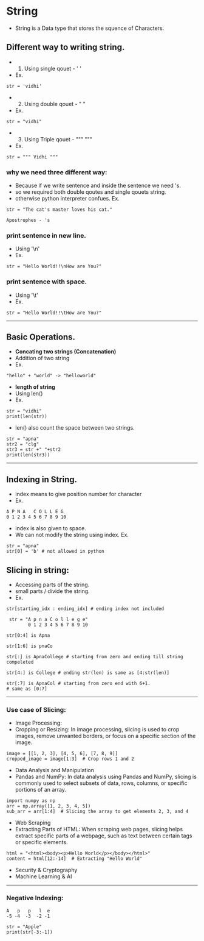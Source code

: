 # String
- String is a Data type that stores the squence of Characters.
## Different way to writing string.
- 1. Using single qouet - ' '
- Ex.
```
str = 'vidhi'
```
- 2. Using double qouet - " "
- Ex.
```
str = "vidhi"
```
- 3. Using Triple qouet - """ """
- Ex.
```
str = """ Vidhi """
```
### why we need three different way:
- Because if we write sentence and inside the sentence we need 's.
- so we required both double qoutes and single qouets string.
- otherwise python interpreter confues.
Ex.
```
str = "The cat's master loves his cat."

Apostrophes - 's 
```
### print sentence in new line.
- Using '\n'
- Ex.
```
str = "Hello World!!\nHow are You?"
```
### print sentence with space.
- Using '\t'
- Ex.
```
str = "Hello World!!\tHow are You?"
```
<hr>

## Basic Operations.
- <b>Concating two strings (Concatenation)</b>
- Addition of two string 
- Ex.
```
"hello" + "world" -> "helloworld"
```
- <b> length of string </b>
- Using len() 
- Ex.
```
str = "vidhi"
print(len(str))
```
- len() also count the space between two strings.
```
str = "apna"
str2 = "clg"
str3 = str +" "+str2
print(len(str3))
```
<hr>

## Indexing in String.
- index means to give position number for character
- Ex.
```
A P N A   C O L L E G
0 1 2 3 4 5 6 7 8 9 10
```
- index is also given to space.
- We can not modify the string using index.
Ex.
```
str = "apna"
str[0] = 'b' # not allowed in python
```
## Slicing in string:

- Accessing parts of the string.
- small parts / divide the string.
- Ex.
```
str[starting_idx : ending_idx] # ending index not included
```
```
 str = "A p n a C o l l e g e"
        0 1 2 3 4 5 6 7 8 9 10
```
```
str[0:4] is Apna
```
```
str[1:6] is pnaCo
```
```
str[:] is ApnaCollege # starting from zero and ending till string compeleted
```
```
str[4:] is College # ending str(len) is same as [4:str(len)]
```
```
str[:7] is ApnaCol # starting from zero end with 6+1. 
# same as [0:7]
```
<hr>

###  Use case of Slicing:
-  Image Processing:
- Cropping or Resizing: In image processing, slicing is used to crop images, remove unwanted borders, or focus on a specific section of the image.
```
image = [[1, 2, 3], [4, 5, 6], [7, 8, 9]]
cropped_image = image[1:3]  # Crop rows 1 and 2
```
- Data Analysis and Manipulation
- Pandas and NumPy: In data analysis using Pandas and NumPy, slicing is commonly used to select subsets of data, rows, columns, or specific portions of an array.
```
import numpy as np
arr = np.array([1, 2, 3, 4, 5])
sub_arr = arr[1:4]  # Slicing the array to get elements 2, 3, and 4
```
- Web Scraping
- Extracting Parts of HTML: When scraping web pages, slicing helps extract specific parts of a webpage, such as text between certain tags or specific elements.
```
html = "<html><body><p>Hello World</p></body></html>"
content = html[12:-14]  # Extracting "Hello World"
```
- Security & Cryptography
- Machine Learning & AI

<hr>

### Negative Indexing:
```
A   p   p   l  e 
-5 -4  -3  -2 -1
```
```
str = "Apple"
print(str[-3:-1])
```
